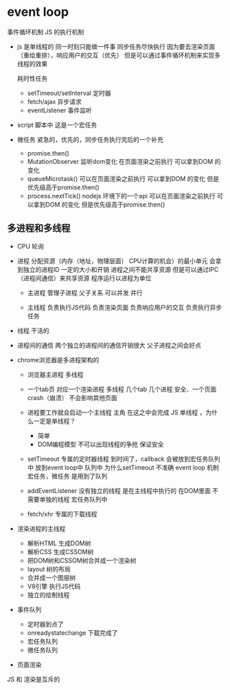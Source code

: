 # event loop 
事件循环机制  JS 的执行机制

- js 是单线程的
  同一时刻只能做一件事
  同步任务尽快执行 因为要去渲染页面（重绘重排），响应用户的交互（优先）
  但是可以通过事件循环机制来实现多线程的效果

  耗时性任务
  - setTimeout/setInterval 定时器
  - fetch/ajax 异步请求
  - eventListener 事件监听
- script 脚本中
  这是一个宏任务

- 微任务  紧急的，优先的，同步任务执行完后的一个补充
  - promise.then()
  - MutationObserver 监听dom变化 在页面渲染之前执行 可以拿到DOM 的变化
  - queueMicrotask() 可以在页面渲染之前执行 可以拿到DOM 的变化 但是优先级高于promise.then()
  - process.nextTick() nodejs 环境下的一个api 可以在页面渲染之前执行 可以拿到DOM 的变化 但是优先级高于promise.then()


## 多进程和多线程
- CPU 轮询 

- 进程
  分配资源（内存（地址，物理层面） CPU计算的机会）的最小单元
  会拿到独立的进程ID 一定的大小和开销  进程之间不能共享资源 但是可以通过IPC（进程间通信）来共享资源
  程序运行以进程为单位
  - 主进程 
    管理子进程 父子关系 可以并发 并行
    
  - 主线程
    负责执行JS代码
    负责渲染页面
    负责响应用户的交互
    负责执行异步任务
- 线程
  干活的 
- 进程间的通信
  两个独立的进程间的通信开销很大
  父子进程之间会好点

- chrome浏览器是多进程架构的 
  - 浏览器主进程
    多线程
  - 一个tab页 对应一个渲染进程
    多线程
    几个tab 几个进程
    安全、一个页面crash（崩溃） 不会影响其他页面
  - 进程要工作就会启动一个主线程 主角
    在这之中会完成 JS 单线程 ，为什么一定是单线程？
    - 简单
    - DOM编程模型 不可以出现线程的争抢 保证安全

  - setTimeout 专属的定时器线程
    到时间了，callback 会被放到宏任务队列中
    放到event loop中  队列中
    为什么setTimeout 不准确 
    event loop 机制
    宏任务，微任务 是用到了队列
  - addEventListener 没有独立的线程 是在主线程中执行的
    在DOM里面 不需要单独的线程 宏任务队列中
  - fetch/xhr 专属的下载线程 

- 渲染进程的主线程
  - 解析HTML 生成DOM树
  - 解析CSS 生成CSSOM树
  - 把DOM树和CSSOM树合并成一个渲染树
  - layout 树的布局
  - 合并成一个图层树
  - V8引擎 执行JS代码
  - 独立的绘制线程

- 事件队列
  - 定时器到点了
  - onreadystatechange 下载完成了
  - 宏任务队列
  - 微任务队列
  
- 页面渲染 

JS 和 渲染是互斥的  

  
  